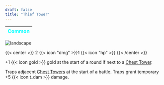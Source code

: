 ```yaml
---
draft: false
title: "Thief Tower"
---
```

| <span style="color:Cyan"> Common </span> |
|--------|

![landscape](/images/towers/towerS_8.png)

{{< center >}}
2 {{< icon "dmg" >}}1 {{< icon "hp" >}}
{{< /center >}}

+1 {{< icon gold >}} gold at the start of a round if next to a [Chest Tower](/towers/chest-tower).

Traps adjacent [Chest Towers](/towers/chest-towers) at the start of a battle.
Traps grant temporary +5 {{< icon t_dam >}} damage.